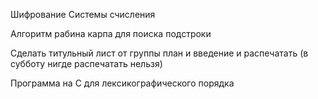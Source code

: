 Шифрование
Системы счисления

Алгоритм рабина карпа для поиска подстроки
	
Сделать титульный лист от группы план и введение и распечатать (в субботу нигде распечатать нельзя)

Программа на С для лексикографического порядка